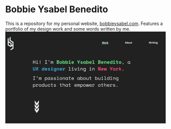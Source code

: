 # Bobbie Ysabel Benedito
This is a repository for my personal website, [bobbieysabel.com](https://www.bobbieysabel.com). Features a portfolio of my design work and some words written by me.
![Screenshot of my personal website's homepage.](assets/screenshot.jpg)
